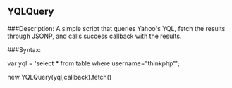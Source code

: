 YQLQuery
--------

###Description:
A simple script that queries Yahoo's YQL, fetch the results through JSONP, and calls 
success callback with the results.

###Syntax:

  var yql = 'select * from table where username="thinkphp"';

  new YQLQuery(yql,callback).fetch()
